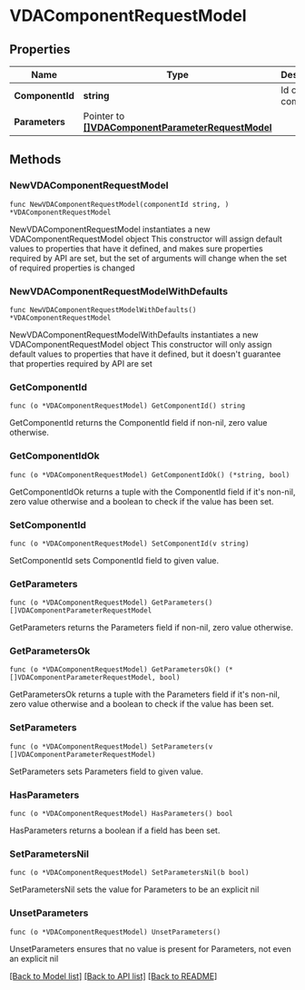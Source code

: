# VDAComponentRequestModel

## Properties

Name | Type | Description | Notes
------------ | ------------- | ------------- | -------------
**ComponentId** | **string** | Id of the component. | 
**Parameters** | Pointer to [**[]VDAComponentParameterRequestModel**](VDAComponentParameterRequestModel.md) |  | [optional] 

## Methods

### NewVDAComponentRequestModel

`func NewVDAComponentRequestModel(componentId string, ) *VDAComponentRequestModel`

NewVDAComponentRequestModel instantiates a new VDAComponentRequestModel object
This constructor will assign default values to properties that have it defined,
and makes sure properties required by API are set, but the set of arguments
will change when the set of required properties is changed

### NewVDAComponentRequestModelWithDefaults

`func NewVDAComponentRequestModelWithDefaults() *VDAComponentRequestModel`

NewVDAComponentRequestModelWithDefaults instantiates a new VDAComponentRequestModel object
This constructor will only assign default values to properties that have it defined,
but it doesn't guarantee that properties required by API are set

### GetComponentId

`func (o *VDAComponentRequestModel) GetComponentId() string`

GetComponentId returns the ComponentId field if non-nil, zero value otherwise.

### GetComponentIdOk

`func (o *VDAComponentRequestModel) GetComponentIdOk() (*string, bool)`

GetComponentIdOk returns a tuple with the ComponentId field if it's non-nil, zero value otherwise
and a boolean to check if the value has been set.

### SetComponentId

`func (o *VDAComponentRequestModel) SetComponentId(v string)`

SetComponentId sets ComponentId field to given value.


### GetParameters

`func (o *VDAComponentRequestModel) GetParameters() []VDAComponentParameterRequestModel`

GetParameters returns the Parameters field if non-nil, zero value otherwise.

### GetParametersOk

`func (o *VDAComponentRequestModel) GetParametersOk() (*[]VDAComponentParameterRequestModel, bool)`

GetParametersOk returns a tuple with the Parameters field if it's non-nil, zero value otherwise
and a boolean to check if the value has been set.

### SetParameters

`func (o *VDAComponentRequestModel) SetParameters(v []VDAComponentParameterRequestModel)`

SetParameters sets Parameters field to given value.

### HasParameters

`func (o *VDAComponentRequestModel) HasParameters() bool`

HasParameters returns a boolean if a field has been set.

### SetParametersNil

`func (o *VDAComponentRequestModel) SetParametersNil(b bool)`

 SetParametersNil sets the value for Parameters to be an explicit nil

### UnsetParameters
`func (o *VDAComponentRequestModel) UnsetParameters()`

UnsetParameters ensures that no value is present for Parameters, not even an explicit nil

[[Back to Model list]](../README.md#documentation-for-models) [[Back to API list]](../README.md#documentation-for-api-endpoints) [[Back to README]](../README.md)



